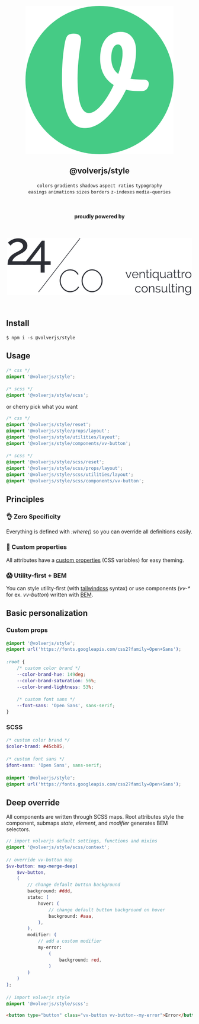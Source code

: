<div align="center">
  
[![volverjs](src/assets/volverjs.svg)](https://github.com/volverjs)

## @volverjs/style

`colors` `gradients` `shadows` `aspect ratios` `typography`  
`easings` `animations` `sizes` `borders` `z-indexes` `media-queries`

<br>

#### proudly powered by

<br>

[![24/Consulting](src/assets/24consulting.svg)](https://24consulting.it)

<br>

</div>

## Install

```
$ npm i -s @volverjs/style
```

## Usage

```scss
/* css */
@import '@volverjs/style';

/* scss */
@import '@volverjs/style/scss';
```

or cherry pick what you want

```scss
/* css */
@import '@volverjs/style/reset';
@import '@volverjs/style/props/layout';
@import '@volverjs/style/utilities/layout';
@import '@volverjs/style/components/vv-button';

/* scss */
@import '@volverjs/style/scss/reset';
@import '@volverjs/style/scss/props/layout';
@import '@volverjs/style/scss/utilities/layout';
@import '@volverjs/style/scss/components/vv-button';
```

## Principles

### 👌 Zero Specificity

Everything is defined with _:where()_ so you can override all definitions easily.

### 🎨 Custom properties

All attributes have a [custom properties](https://developer.mozilla.org/en-US/docs/Web/CSS/--*) (CSS variables) for easy theming.

### 😱 Utility-first + BEM

You can style utility-first (with [tailwindcss](https://tailwindcss.com) syntax) or use components (_vv-\*_ for ex. _vv-button_) written with [BEM](http://getbem.com/introduction/).

## Basic personalization

### Custom props

```css
@import '@volverjs/style';
@import url('https://fonts.googleapis.com/css2?family=Open+Sans');

:root {
	/* custom color brand */
	--color-brand-hue: 149deg;
	--color-brand-saturation: 56%;
	--color-brand-lightness: 53%;

	/* custom font sans */
	--font-sans: 'Open Sans', sans-serif;
}
```

### SCSS

```scss
/* custom color brand */
$color-brand: #45cb85;

/* custom font sans */
$font-sans: 'Open Sans', sans-serif;

@import '@volverjs/style';
@import url('https://fonts.googleapis.com/css2?family=Open+Sans');
```

## Deep override

All components are written through SCSS maps.
Root attributes style the component, submaps _state_, _element_, and _modifier_ generates BEM selectors.

```scss
// import volverjs default settings, functions and mixins
@import '@volverjs/style/scss/context';

// override vv-button map
$vv-button: map-merge-deep(
	$vv-button,
	(
		// change default button background
		background: #ddd,
		state: (
			hover: (
				// change default button background on hover
				background: #aaa,
			),
		),
		modifier: (
			// add a custom modifier
			my-error:
				(
					background: red,
				)
		)
	)
);

// import volverjs style
@import '@volverjs/style/scss';
```

```html
<button type="button" class="vv-button vv-button--my-error">Error</button>
```
